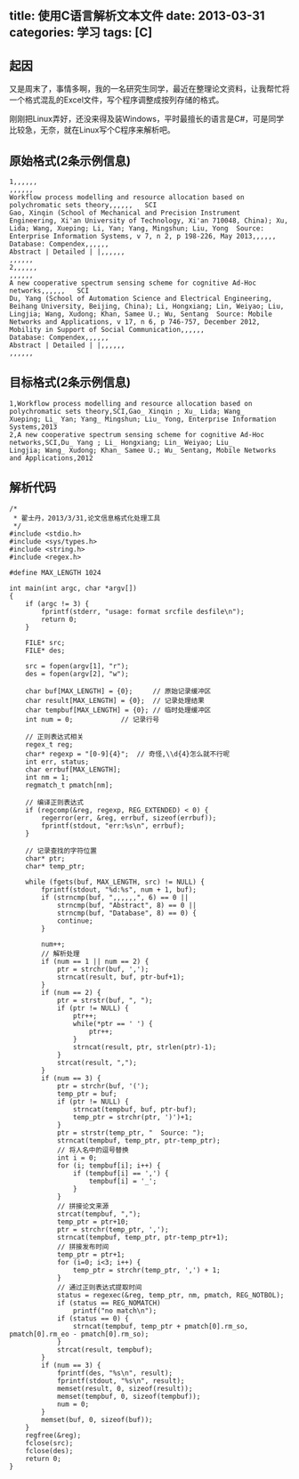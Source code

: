 ﻿title: 使用C语言解析文本文件
date: 2013-03-31
categories: 学习
tags: [C]
---

## 起因

又是周末了，事情多啊，我的一名研究生同学，最近在整理论文资料，让我帮忙将一个格式混乱的Excel文件，写个程序调整成按列存储的格式。

刚刚把Linux弄好，还没来得及装Windows，平时最擅长的语言是C#，可是同学比较急，无奈，就在Linux写个C程序来解析吧。

<!-- more -->
## 原始格式(2条示例信息)

	1,,,,,,
	,,,,,,
	Workflow process modelling and resource allocation based on polychromatic sets theory,,,,,,   SCI
	Gao, Xinqin (School of Mechanical and Precision Instrument Engineering, Xi'an University of Technology, Xi'an 710048, China); Xu, Lida; Wang, Xueping; Li, Yan; Yang, Mingshun; Liu, Yong  Source: Enterprise Information Systems, v 7, n 2, p 198-226, May 2013,,,,,,  
	Database: Compendex,,,,,,
	Abstract | Detailed | |,,,,,,
	,,,,,,
	2,,,,,,
	,,,,,,
	A new cooperative spectrum sensing scheme for cognitive Ad-Hoc networks,,,,,,   SCI
	Du, Yang (School of Automation Science and Electrical Engineering, Beihang University, Beijing, China); Li, Hongxiang; Lin, Weiyao; Liu, Lingjia; Wang, Xudong; Khan, Samee U.; Wu, Sentang  Source: Mobile Networks and Applications, v 17, n 6, p 746-757, December 2012, Mobility in Support of Social Communication,,,,,,
	Database: Compendex,,,,,,
	Abstract | Detailed | |,,,,,,
	,,,,,,

## 目标格式(2条示例信息)

	1,Workflow process modelling and resource allocation based on polychromatic sets theory,SCI,Gao_ Xinqin ; Xu_ Lida; Wang_ Xueping; Li_ Yan; Yang_ Mingshun; Liu_ Yong, Enterprise Information Systems,2013
	2,A new cooperative spectrum sensing scheme for cognitive Ad-Hoc networks,SCI,Du_ Yang ; Li_ Hongxiang; Lin_ Weiyao; Liu_ Lingjia; Wang_ Xudong; Khan_ Samee U.; Wu_ Sentang, Mobile Networks and Applications,2012

## 解析代码

	/*
	 * 翟士丹，2013/3/31,论文信息格式化处理工具
	 */
	#include <stdio.h>
	#include <sys/types.h>
	#include <string.h>
	#include <regex.h>

	#define MAX_LENGTH 1024

	int main(int argc, char *argv[])
	{
		if (argc != 3) {
			fprintf(stderr, "usage: format srcfile desfile\n");
			return 0;
		}

		FILE* src;
		FILE* des;
		
		src = fopen(argv[1], "r");
		des = fopen(argv[2], "w");

		char buf[MAX_LENGTH] = {0};		// 原始记录缓冲区
		char result[MAX_LENGTH] = {0}; 	// 记录处理结果
		char tempbuf[MAX_LENGTH] = {0};	// 临时处理缓冲区
		int num = 0;			// 记录行号

		// 正则表达式相关
		regex_t reg;
		char* regexp = "[0-9]{4}"; 	// 奇怪,\\d{4}怎么就不行呢
		int err, status;
		char errbuf[MAX_LENGTH];
		int nm = 1;
		regmatch_t pmatch[nm];

		// 编译正则表达式
		if (regcomp(&reg, regexp, REG_EXTENDED) < 0) {
			regerror(err, &reg, errbuf, sizeof(errbuf));
			fprintf(stdout, "err:%s\n", errbuf);
		}

		// 记录查找的字符位置
		char* ptr;
		char* temp_ptr;

		while (fgets(buf, MAX_LENGTH, src) != NULL) {
			fprintf(stdout, "%d:%s", num + 1, buf);
			if (strncmp(buf, ",,,,,,", 6) == 0 ||
			    strncmp(buf, "Abstract", 8) == 0 ||
			    strncmp(buf, "Database", 8) == 0) {
				continue;
			}

			num++;
			// 解析处理
			if (num == 1 || num == 2) {
				ptr = strchr(buf, ',');
				strncat(result, buf, ptr-buf+1);
			}
			if (num == 2) {
				ptr = strstr(buf, ", ");
				if (ptr != NULL) {
					ptr++;
					while(*ptr == ' ') {
						ptr++;
					}
					strncat(result, ptr, strlen(ptr)-1);
				}
				strcat(result, ",");
			} 
			if (num == 3) {
				ptr = strchr(buf, '(');
				temp_ptr = buf;
				if (ptr != NULL) {
					strncat(tempbuf, buf, ptr-buf);
					temp_ptr = strchr(ptr, ')')+1;
				}
				ptr = strstr(temp_ptr, "  Source: ");
				strncat(tempbuf, temp_ptr, ptr-temp_ptr);
				// 将人名中的逗号替换
				int i = 0;
				for (i; tempbuf[i]; i++) {
					if (tempbuf[i] == ',') {
						tempbuf[i] = '_';
					}
				}
				// 拼接论文来源
				strcat(tempbuf, ",");
				temp_ptr = ptr+10;
				ptr = strchr(temp_ptr, ',');
				strncat(tempbuf, temp_ptr, ptr-temp_ptr+1);
				// 拼接发布时间
				temp_ptr = ptr+1;
				for (i=0; i<3; i++) {
					temp_ptr = strchr(temp_ptr, ',') + 1;
				}
				// 通过正则表达式提取时间
				status = regexec(&reg, temp_ptr, nm, pmatch, REG_NOTBOL);
				if (status == REG_NOMATCH)
					printf("no match\n");
				if (status == 0) {
					strncat(tempbuf, temp_ptr + pmatch[0].rm_so, pmatch[0].rm_eo - pmatch[0].rm_so);
				}
				strcat(result, tempbuf);
			}
			if (num == 3) {
				fprintf(des, "%s\n", result);
				fprintf(stdout, "%s\n", result);
				memset(result, 0, sizeof(result));
				memset(tempbuf, 0, sizeof(tempbuf));
				num = 0;
			}
			memset(buf, 0, sizeof(buf));
		}
		regfree(&reg);
		fclose(src);
		fclose(des);
		return 0;
	}
